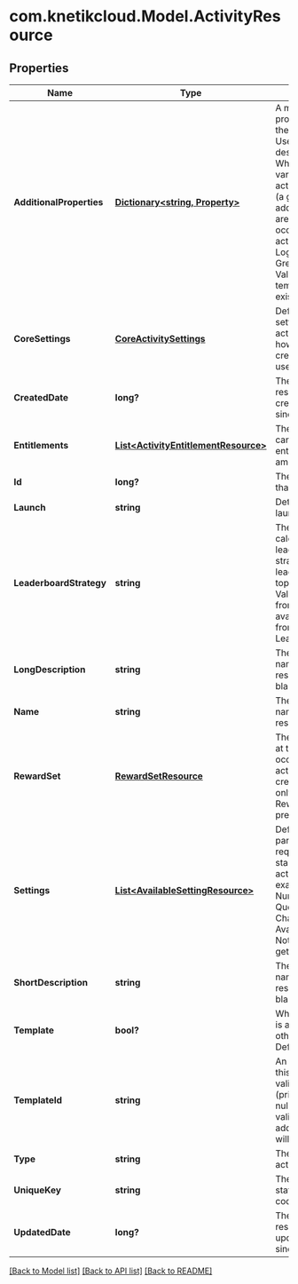 # com.knetikcloud.Model.ActivityResource
## Properties

Name | Type | Description | Notes
------------ | ------------- | ------------- | -------------
**AdditionalProperties** | [**Dictionary&lt;string, Property&gt;**](Property.md) | A map of additional properties keyed on the property name. Used to further describe an activity. While settings will vary from one activity occurrence (a game) to another, additional properties are shared by all the occurrences of this activity. Ex: Activity Logo, Disclaimer, Greeting, etc. Validated against template if one exists for activities | [optional] 
**CoreSettings** | [**CoreActivitySettings**](CoreActivitySettings.md) | Defines core settings about the activity that affect how it can be created/played by users. | [optional] 
**CreatedDate** | **long?** | The date/time this resource was created in seconds since unix epoch | [optional] 
**Entitlements** | [**List&lt;ActivityEntitlementResource&gt;**](ActivityEntitlementResource.md) | The list of items that can be used for entitlement (wager amounts/etc) | [optional] 
**Id** | **long?** | The unique ID for that resource | [optional] 
**Launch** | **string** | Details about how to launch the activity | [optional] 
**LeaderboardStrategy** | **string** | The strategy for calculating the leaderboard. No strategy means no leaderboard for the top level context. Value MUST come from the list of available strategies from the Leaderboard Service | [optional] 
**LongDescription** | **string** | The user friendly name of that resource. Defaults to blank string | [optional] 
**Name** | **string** | The user friendly name of that resource | 
**RewardSet** | [**RewardSetResource**](RewardSetResource.md) | The rewards to give at the end of each occurence of the activity. When creating/updating only id is used. Reward set must be pre-existing | [optional] 
**Settings** | [**List&lt;AvailableSettingResource&gt;**](AvailableSettingResource.md) | Define what parameters are required/available to start and run an activity. For example: Difficulty, Number of Questions, Character name, Avatar, Duration, etc. Not populated when getting listing | [optional] 
**ShortDescription** | **string** | The user friendly name of that resource. Defaults to blank string | [optional] 
**Template** | **bool?** | Whether this activity is a template for other activities. Default: false | [optional] 
**TemplateId** | **string** | An activity template this activity is validated against (private). May be null and no validation of additional_properties will be done | [optional] 
**Type** | **string** | The type of the activity | [optional] 
**UniqueKey** | **string** | The unique key (for static reference in code) of the activity | [optional] 
**UpdatedDate** | **long?** | The date/time this resource was last updated in seconds since unix epoch | [optional] 

[[Back to Model list]](../README.md#documentation-for-models) [[Back to API list]](../README.md#documentation-for-api-endpoints) [[Back to README]](../README.md)

